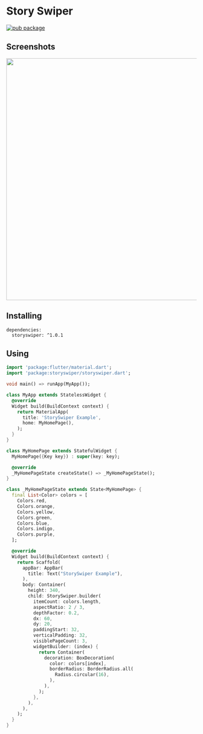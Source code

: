 # Story Swiper

[![pub package](https://img.shields.io/badge/pub-v1.0.1-orange)](https://pub.dev/packages/storyswiper)

## Screenshots

<img src="https://raw.githubusercontent.com/UdaraWanasinghe/StorySwiper/master/screenrecord.gif" height="640em"/>

## Installing

```
dependencies:
  storyswiper: ^1.0.1
```

## Using
```dart
import 'package:flutter/material.dart';
import 'package:storyswiper/storyswiper.dart';

void main() => runApp(MyApp());

class MyApp extends StatelessWidget {
  @override
  Widget build(BuildContext context) {
    return MaterialApp(
      title: 'StorySwiper Example',
      home: MyHomePage(),
    );
  }
}

class MyHomePage extends StatefulWidget {
  MyHomePage({Key key}) : super(key: key);

  @override
  _MyHomePageState createState() => _MyHomePageState();
}

class _MyHomePageState extends State<MyHomePage> {
  final List<Color> colors = [
    Colors.red,
    Colors.orange,
    Colors.yellow,
    Colors.green,
    Colors.blue,
    Colors.indigo,
    Colors.purple,
  ];

  @override
  Widget build(BuildContext context) {
    return Scaffold(
      appBar: AppBar(
        title: Text("StorySwiper Example"),
      ),
      body: Container(
        height: 340,
        child: StorySwiper.builder(
          itemCount: colors.length,
          aspectRatio: 2 / 3,
          depthFactor: 0.2,
          dx: 60,
          dy: 20,
          paddingStart: 32,
          verticalPadding: 32,
          visiblePageCount: 3,
          widgetBuilder: (index) {
            return Container(
              decoration: BoxDecoration(
                color: colors[index],
                borderRadius: BorderRadius.all(
                  Radius.circular(16),
                ),
              ),
            );
          },
        ),
      ),
    );
  }
}
```